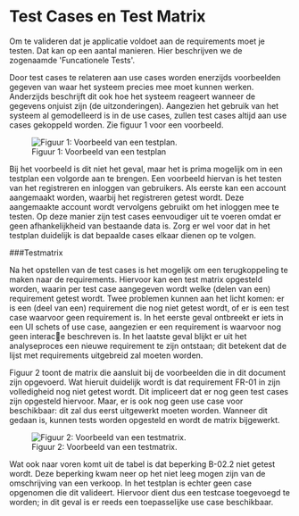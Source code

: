 Test Cases en Test Matrix
===

Om te valideren dat je applicatie voldoet aan de requirements moet je testen. Dat kan op een aantal manieren. Hier beschrijven we de zogenaamde 'Funcationele Tests'. 

Door test cases te relateren aan use cases worden enerzijds voorbeelden gegeven van waar het systeem precies mee moet kunnen werken. Anderzijds beschrijft dit ook hoe het systeem
reageert wanneer de gegevens onjuist zijn (de uitzonderingen). Aangezien het gebruik van
het systeem al gemodelleerd is in de use cases, zullen test cases altijd aan use cases gekoppeld worden. Zie figuur 1 voor een voorbeeld.

<figure>
    <img src="{{site.url}}/{{site.baseurl}/img/tests.png" alt="Figuur 1: Voorbeeld van een testplan.">
    <figcaption>Figuur 1: Voorbeeld van een testplan</figcaption>
</figure>

Bij het voorbeeld is dit niet het geval, maar het is prima mogelijk om in een testplan een volgorde aan te brengen. Een voorbeeld hiervan is het testen van het registreren en inloggen van gebruikers. Als eerste kan een account aangemaakt worden, waarbij het registreren getest wordt. Deze aangemaakte account wordt vervolgens gebruikt om het inloggen mee te testen. Op deze manier zijn test cases eenvoudiger uit te voeren omdat er geen afhankelijkheid van bestaande data is. Zorg er wel voor dat in het testplan duidelijk is dat bepaalde cases elkaar dienen op te volgen.

###Testmatrix

Na het opstellen van de test cases is het mogelijk om een terugkoppeling te maken naar de
requirements. Hiervoor kan een test matrix opgesteld worden, waarin per test case aangegeven
wordt welke (delen van een) requirement getest wordt. Twee problemen kunnen aan het licht
komen: er is een (deel van een) requirement die nog niet getest wordt, of er is een test case
waarvoor geen requirement is. In het eerste geval ontbreekt er iets in een UI schets of use case, aangezien er een requirement is waarvoor nog geen interac􀦞e beschreven is. In het laatste geval blijkt er uit het analyseproces een nieuwe requirement te zijn ontstaan; dit betekent dat de lijst met requirements uitgebreid zal moeten worden.

Figuur 2 toont de matrix die aansluit bij de voorbeelden die in dit document zijn opgevoerd. Wat hieruit duidelijk wordt is dat requirement FR-01 in zijn volledigheid nog niet getest wordt. Dit impliceert dat er nog geen test cases zijn opgesteld hiervoor. Maar, er is ook nog geen use case voor beschikbaar: dit zal dus eerst uitgewerkt moeten worden. Wanneer dit gedaan is, kunnen tests worden opgesteld en wordt de matrix bijgewerkt.

<figure>
    <img src="{{site.url}}/{{site.baseurl}/img/matrix.png" alt="Figuur 2: Voorbeeld van een testmatrix.">
    <figcaption>Figuur 2: Voorbeeld van een testmatrix.</figcaption>
</figure>

Wat ook naar voren komt uit de tabel is dat beperking B-02.2 niet getest wordt. Deze beperking
kwam neer op het niet leeg mogen zijn van de omschrijving van een verkoop. In het testplan is echter geen case opgenomen die dit valideert. Hiervoor dient dus een testcase toegevoegd te
worden; in dit geval is er reeds een toepasselijke use case beschikbaar.

